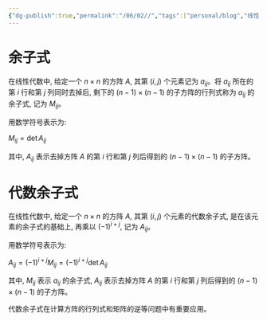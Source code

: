```yaml
---
{"dg-publish":true,"permalink":"/06/02//","tags":["personal/blog","线性代数/行列式"]}
---
```


# 余子式

在线性代数中, 给定一个 $n \times n$ 的方阵 $A$, 其第 $(i, j)$ 个元素记为 $a_{ij}$。将 $a_{ij}$ 所在的第 $i$ 行和第 $j$ 列同时去掉后, 剩下的 $(n-1) \times (n-1)$ 的子方阵的行列式称为 $a_{ij}$ 的余子式, 记为 $M_{ij}$。

用数学符号表示为:

$M_{ij} = \det A_{ij}$

其中, $A_{ij}$ 表示去掉方阵 $A$ 的第 $i$ 行和第 $j$ 列后得到的 $(n-1) \times (n-1)$ 的子方阵。

# 代数余子式

在线性代数中, 给定一个 $n \times n$ 的方阵 $A$, 其第 $(i, j)$ 个元素的代数余子式, 是在该元素的余子式的基础上, 再乘以 $(-1)^{i+j}$, 记为 $A_{ij}$。

用数学符号表示为:

$A_{ij} = (-1)^{i+j} M_{ij} = (-1)^{i+j} \det A_{ij}$

其中, $M_{ij}$ 表示 $a_{ij}$ 的余子式, $A_{ij}$ 表示去掉方阵 $A$ 的第 $i$ 行和第 $j$ 列后得到的 $(n-1) \times (n-1)$ 的子方阵。

代数余子式在计算方阵的行列式和矩阵的逆等问题中有重要应用。
